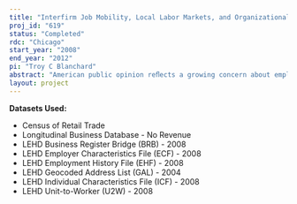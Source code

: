 ```yaml
---
title: "Interfirm Job Mobility, Local Labor Markets, and Organizational Dynamics in Retail"
proj_id: "619"
status: "Completed"
rdc: "Chicago"
start_year: "2008"
end_year: "2012"
pi: "Troy C Blanchard"
abstract: "American public opinion reﬂects a growing concern about employment stability and a weakening of the bond between employer and employee. Less stability means more frequent interﬁrm job changes that can result in interruptions in company beneﬁts (especially health insurance), decreases or stagnation in wages, and involuntary entry into contingent or temporary employment relations. This project examines interﬁrm mobility by introducing locality into an analysis of the retail industry. Job mobility is best gauged with measures of the dynamic characteristics of firms as they function in their local context. At the organizational level, workers in locally oriented retail business establishments exhibit different mobility pat-terns than their counterparts employed in non-locally oriented ﬁ rms. This research seeks to analyze the inﬂuence of local organizational and labor market dynamics on interﬁrm mobility of workers, examine the mobility of workers in locally oriented and non-locally oriented ﬁrms with special attention to times of economic expansion and recession, and explore the direction of interﬁrm mobility in terms of earnings stability, appreciation, or depreciation over time."
layout: project
---
```


**Datasets Used:**

  - Census of Retail Trade 
  - Longitudinal Business Database - No Revenue 
  - LEHD Business Register Bridge (BRB) - 2008 
  - LEHD Employer Characteristics File (ECF) - 2008 
  - LEHD Employment History File (EHF) - 2008 
  - LEHD Geocoded Address List (GAL) - 2004 
  - LEHD Individual Characteristics File (ICF) - 2008 
  - LEHD Unit-to-Worker (U2W) - 2008 

